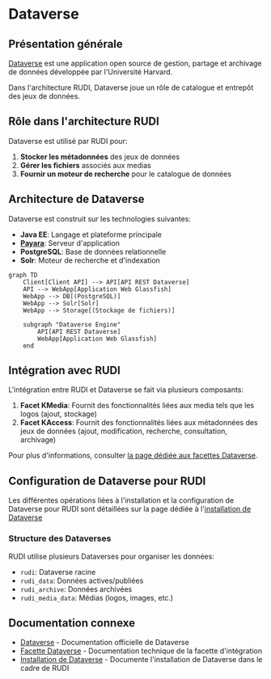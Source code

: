 # Dataverse

## Présentation générale

[Dataverse](https://dataverse.org/) est une application open source de gestion, partage et archivage de données développée par l'Université Harvard. 

Dans l'architecture RUDI, Dataverse joue un rôle de catalogue et entrepôt des jeux de données.

## Rôle dans l'architecture RUDI

Dataverse est utilisé par RUDI pour:

1. **Stocker les métadonnées** des jeux de données
2. **Gérer les fichiers** associés aux medias
3. **Fournir un moteur de recherche** pour le catalogue de données

## Architecture de Dataverse

Dataverse est construit sur les technologies suivantes:

- **Java EE**: Langage et plateforme principale
- **[Payara](https://www.payara.fish/)**: Serveur d'application
- **PostgreSQL**: Base de données relationnelle
- **Solr**: Moteur de recherche et d'indexation

```mermaid
graph TD
    Client[Client API] --> API[API REST Dataverse]
    API --> WebApp[Application Web Glassfish]
    WebApp --> DB[(PostgreSQL)]
    WebApp --> Solr[Solr]
    WebApp --> Storage[(Stockage de fichiers)]

    subgraph "Dataverse Engine"
        API[API REST Dataverse]
        WebApp[Application Web Glassfish]
    end
```

## Intégration avec RUDI

L'intégration entre RUDI et Dataverse se fait via plusieurs composants:

1. **Facet KMedia**: Fournit des fonctionnalités liées aux media tels que les logos (ajout, stockage)
1. **Facet KAccess**: Fournit des fonctionnalités liées aux métadonnées des jeux de données (ajout, modification, recherche, consultation, archivage)

Pour plus d'informations, consulter [la page dédiée aux facettes Dataverse](../facettes/facet-dataverse.md).


## Configuration de Dataverse pour RUDI

Les différentes opérations liées à l'installation et la configuration de Dataverse pour RUDI sont détaillées sur la page dédiée à l'[installation de Dataverse](../../demarrage/demarrage-dataverse.md)


### Structure des Dataverses

RUDI utilise plusieurs Dataverses pour organiser les données:
- `rudi`: Dataverse racine
- `rudi_data`: Données actives/publiées
- `rudi_archive`: Données archivées
- `rudi_media_data`: Médias (logos, images, etc.)

## Documentation connexe

- [Dataverse](https://dataverse.org/) - Documentation officielle de Dataverse
- [Facette Dataverse](../facettes/facet-dataverse.md) - Documentation technique de la facette d'intégration
- [Installation de Dataverse](../../demarrage/demarrage-dataverse.md) - Documente l'installation de Dataverse dans le cadre de RUDI
